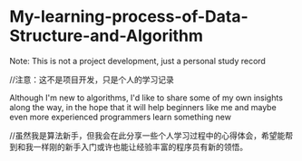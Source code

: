 # My-learning-process-of-Data-Structure-and-Algorithm
Note: This is not a project development, just a personal study record

//注意：这不是项目开发，只是个人的学习记录

Although I'm new to algorithms, I'd like to share some of my own insights along the way, in the hope that it will help beginners like me and maybe even more experienced programmers learn something new

//虽然我是算法新手，但我会在此分享一些个人学习过程中的心得体会，希望能帮到和我一样刚的新手入门或许也能让经验丰富的程序员有新的领悟。
